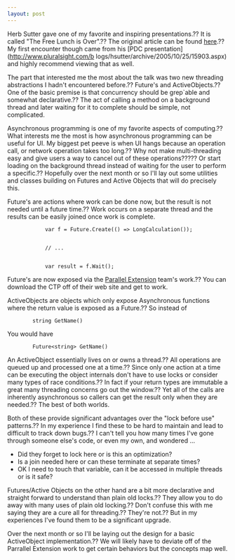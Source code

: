 ```yaml
---
layout: post
---
```

Herb Sutter gave one of my favorite and inspiring presentations.?? It is called
"The Free Lunch is Over".?? The original article can be found
[here](http://www.gotw.ca/publications/concurrency-ddj.htm).?? My first
encounter though came from his [PDC presentation](http://www.pluralsight.com/b
logs/hsutter/archive/2005/10/25/15903.aspx) and highly recommend viewing that
as well.

The part that interested me the most about the talk was two new threading
abstractions I hadn't encountered before.?? Future's and ActiveObjects.?? One of
the basic premise is that concurrency should be grep`able and somewhat
declarative.?? The act of calling a method on a background thread and later
waiting for it to complete should be simple, not complicated.

Asynchronous programming is one of my favorite aspects of computing.?? What
interests me the most is how asynchronous programming can be useful for UI.
My biggest pet peeve is when UI hangs because an operation call, or network
operation takes too long.?? Why not make multi-threading easy and give users a
way to cancel out of these operations????? Or start loading on the background
thread instead of waiting for the user to perform a specific.?? Hopefully over
the next month or so I'll lay out some utilities and classes building on
Futures and Active Objects that will do precisely this.

Future's are actions where work can be done now, but the result is not needed
until a future time.?? Work occurs on a separate thread and the results can be
easily joined once work is complete.

    
    
                var f = Future.Create(() => LongCalculation());


                // ...


                var result = f.Wait();

Future's are now exposed via the [Parallel
Extension](http://blogs.msdn.com/pfxteam/archive/2007/11/29/6558413.aspx)
team's work.?? You can download the CTP off of their web site and get to work.

ActiveObjects are objects which only expose Asynchronous functions where the
return value is exposed as a Future.?? So instead of

    
    
            string GetName()

You would have

    
    
            Future<string> GetName()

An ActiveObject essentially lives on or owns a thread.?? All operations are
queued up and processed one at a time.?? Since only one action at a time can be
executing the object internals don't have to use locks or consider many types
of race conditions.?? In fact if your return types are immutable a great many
threading concerns go out the window.?? Yet all of the calls are inherently
asynchronous so callers can get the result only when they are needed.?? The
best of both worlds.

Both of these provide significant advantages over the "lock before use"
patterns.?? In my experience I find these to be hard to maintain and lead to
difficult to track down bugs.?? I can't tell you how many times I've gone
through someone else's code, or even my own, and wondered ...

  * Did they forget to lock here or is this an optimization?
  * Is a join needed here or can these terminate at separate times?
  * OK I need to touch that variable, can it be accessed in multiple threads or is it safe? 

Futures/Active Objects on the other hand are a bit more declarative and
straight forward to understand than plain old locks.?? They allow you to do
away with many uses of plain old locking.?? Don't confuse this with me saying
they are a cure all for threading.?? They're not.?? But in my experiences I've
found them to be a significant upgrade.

Over the next month or so I'll be laying out the design for a basic
ActiveObject implementation.?? We will likely have to deviate off of the
Parrallel Extension work to get certain behaviors but the concepts map well.

